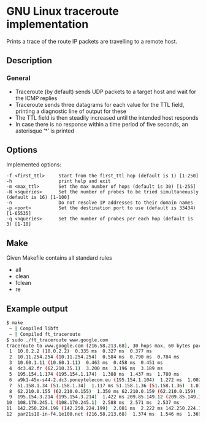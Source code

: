 # GNU Linux traceroute implementation
Prints a trace of the route IP packets are travelling to a remote host.
## Description
### General
- Traceroute (by default) sends UDP packets to a target host and wait for the ICMP replies
- Traceroute sends three datagrams for each value for the TTL field, printing a diagnostic line of output for these
- The TTL field is then steadily increased until the intended host responds
- In case there is no response within a time period of five seconds, an asterisque ‘*’ is printed

## Options
Implemented options:  
```
-f <first_ttl>     Start from the first_ttl hop (default is 1) [1-250]
-h                 print help and exit
-m <max_ttl>       Set the max number of hops (default is 30) [1-255]
-N <squeries>      Set the number of probes to be tried simultaneously (default is 16) [1-100]
-n                 Do not resolve IP addresses to their domain names
-p <port>          Set the destination port to use (default is 33434) [1-65535]
-q <nqueries>      Set the number of probes per each hop (default is 3) [1-10]
```
## Make
Given Makefile contains all standard rules
- all
- clean
- fclean
- re

## Example output
```bash
$ make
 ~ | Compiled libft
 ~ | Compiled ft_traceroute
$ sudo ./ft_traceroute www.google.com
traceroute to www.google.com (216.58.213.68), 30 hops max, 60 bytes packets
 1  10.0.2.2 (10.0.2.2)  0.335 ms  0.327 ms  0.377 ms
 2  10.11.254.254 (10.11.254.254)  0.584 ms  0.790 ms  0.784 ms
 3  10.60.1.11 (10.60.1.11)  0.463 ms  0.458 ms  0.451 ms
 4  dc3.42.fr (62.210.35.1)  3.200 ms  3.196 ms  3.189 ms
 5  195.154.1.174 (195.154.1.174)  1.388 ms  1.437 ms  1.780 ms
 6  a9k1-45x-s44-2.dc3.poneytelecom.eu (195.154.1.104)  1.272 ms  1.002 ms  1.155 ms
 7  51.158.1.34 (51.158.1.34)  1.117 ms 51.158.1.36 (51.158.1.36)  1.075 ms  0.970 ms
 8  62.210.0.155 (62.210.0.155)  1.350 ms 62.210.0.159 (62.210.0.159)  1.395 ms 62.210.0.147 (62.210.0.147)  1.304 ms
 9  195.154.3.214 (195.154.3.214)  1.422 ms 209.85.149.12 (209.85.149.12)  1.385 ms 195.154.3.214 (195.154.3.214)  1.371 ms
10  108.170.245.1 (108.170.245.1)  2.588 ms  2.571 ms  2.537 ms
11  142.250.224.199 (142.250.224.199)  2.081 ms  2.222 ms 142.250.224.197 (142.250.224.197)  2.171 ms
12  par21s18-in-f4.1e100.net (216.58.213.68)  1.374 ms  1.546 ms  1.369 ms
```
